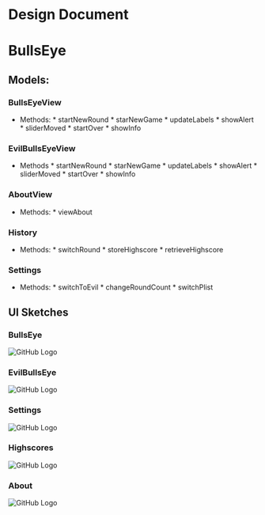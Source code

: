 Design Document
===========
# BullsEye

## Models:
### BullsEyeView
*    Methods:
    *    startNewRound
    *   starNewGame
    *   updateLabels
    *   showAlert
    *   sliderMoved
    *   startOver
    *   showInfo
    

### EvilBullsEyeView

*    Methods
    *	startNewRound
    *	starNewGame
    *	updateLabels
    *	showAlert
    *	sliderMoved
    *	startOver
    *	showInfo
    
    
### AboutView

*    Methods:
    *	viewAbout 
    
    
### History

*    Methods:
    *	switchRound
    *	storeHighscore
    *	retrieveHighscore
    
    
### Settings

*    Methods:
    *	switchToEvil
    *	changeRoundCount
    *	switchPlist


## UI Sketches
### BullsEye
![GitHub Logo](https://f.cloud.github.com/assets/3585531/367182/01829994-a29f-11e2-8a0c-02afcdc826e3.png)
### EvilBullsEye
![GitHub Logo](https://f.cloud.github.com/assets/3585531/367184/019ec0b0-a29f-11e2-87a0-44e43d608d36.png)
### Settings
![GitHub Logo](https://f.cloud.github.com/assets/3585531/367183/019e7aa6-a29f-11e2-9766-6dbb7d525173.png)
### Highscores
![GitHub Logo](https://f.cloud.github.com/assets/3585531/367185/019ff69c-a29f-11e2-9f4f-e99df71ed49a.png)
### About
![GitHub Logo](https://f.cloud.github.com/assets/3585531/367181/0170aeb4-a29f-11e2-9af3-f76feaeb5e49.png)
